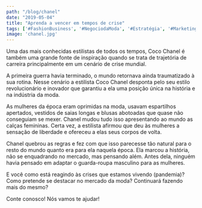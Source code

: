 ```yaml
---
path: "/blog/chanel"
date: "2019-05-04"
title: "Aprenda a vencer em tempos de crise"
tags: ['#FashionBusiness', '#NegociodaModa', '#Estratégia', '#MarketingModa', '#FashionMarketing', '#moda', '#empreendedora']
image: 'chanel.jpg'
---
```


Uma das mais conhecidas estilistas de todos os tempos, Coco Chanel é também uma grande fonte de inspiração quando se trata de trajetória de carreira principalmente em um cenário de crise mundial.

A primeira guerra havia terminado, o mundo retornava ainda traumatizado à sua rotina. Nesse cenário a estilista Coco Chanel desponta pelo seu estilo revolucionário e inovador que garantiu a ela uma posição única na história e na indústria da moda.

As mulheres da época eram oprimidas na moda, usavam espartilhos apertados, vestidos de saias longas e blusas abotoadas que quase não conseguiam se mexer. Chanel mudou tudo isso apresentando ao mundo as calças femininas. Certa vez, a estilista afirmou que deu às mulheres a sensação de liberdade e ofereceu a elas seus corpos de volta.

Chanel quebrou as regras e fez com que isso parecesse tão natural para o resto do mundo quanto era para ela naquela época. Ela marcou a história, não se enquadrando no mercado, mas pensando além. Antes dela, ninguém havia pensado em adaptar o guarda-roupa masculino para as mulheres.

E você como está reagindo às crises que estamos vivendo (pandemia)?
Como pretende se destacar no mercado da moda?
Continuará fazendo mais do mesmo?

Conte conosco! Nós vamos te ajudar!
